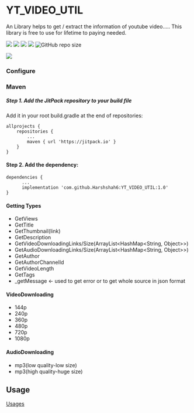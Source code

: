 # YT_VIDEO_UTIL
An Library helps to get / extract the information of youtube video..... This library is free to use for lifetime to paying needed.

 [![](https://jitpack.io/v/Harshshah6/YT_VIDEO_UTIL.svg)](https://jitpack.io/#Harshshah6/YT_VIDEO_UTIL)
 [![](https://jitpack.io/v/Harshshah6/YT_VIDEO_UTIL/week.svg)](httls://jitpack.io/#Harshshah6/YT_VIDEO_UTIL/week.svg)
 [![](https://jitpack.io/v/Harshshah6/YT_VIDEO_UTIL/month.svg)](httls://jitpack.io/#Harshshah6/YT_VIDEO_UTIL/month.svg)
 ![](https://badgen.net/github/release/Harshshah6/YT_VIDEO_UTIL)
 ![GitHub repo size](https://img.shields.io/github/repo-size/Harshshah6/YT_VIDEO_UTIL?color=g&logo=github)
 
 [![](https://repository-images.githubusercontent.com/530299726/354e9b8e-b555-4609-b00c-1c871a2144ef)](https://repository-images.githubusercontent.com/530299726/354e9b8e-b555-4609-b00c-1c871a2144ef)
 
 ### Configure
 ### Maven
 ##### Step 1. Add the JitPack repository to your build file
   Add it in your root build.gradle at the end of repositories:

	allprojects {
		repositories {
			...
			maven { url 'https://jitpack.io' }
		}
	}
 
 
 #### Step 2. Add the dependency:

    dependencies {
          ...
          implementation 'com.github.Harshshah6:YT_VIDEO_UTIL:1.0'
    }
	

#### Getting Types
- GetViews
- GetTitle
- GetThumbnail(link)
- GetDescription
- GetVideoDownloadingLinks/Size(ArrayList<HashMap<String, Object>>)
- GetAudioDownloadingLinks/Size(ArrayList<HashMap<String, Object>>)
- GetAuthor
- GetAuthorChannelId
- GetVideoLength
- GetTags
- _getMessage <- used to get error or to get whole source in json format

#### VideoDownloading
- 144p
- 240p
- 360p
- 480p
- 720p
- 1080p

#### AudioDownloading
- mp3(low quality-low size)
- mp3(high quality-huge size)

## Usage
[Usages](https://github.com/Harshshah6/YT_VIDEO_UTIL/blob/master/Documentation/Usage.md)
